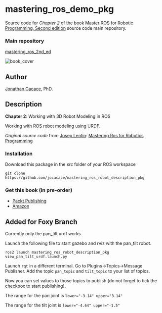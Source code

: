# **mastering\_ros\_demo\_pkg**

Source code for _Chapter 2_ of the book [Master ROS for Robotic Programming, Second edition](https://www.packtpub.com/hardware-and-creative/mastering-ros-robotics-programming-second-edition) source code main repository.

### Main repository
[mastering\_ros\_2nd\_ed](https://github.com/jocacace/mastering_ros_2nd_ed)

![book_cover](http://wpage.unina.it/jonathan.cacace/Media/book_cover.png "mastering_ros_for_robotics_programming")

## **Author**
[Jonathan Cacace](http://wpage.unina.it/jonathan.cacace), PhD.


## **Description**

**Chapter 2**: Working with 3D Robot Modeling in ROS

Working with ROS robot modeling using URDF.

_Original source code_ from [Josep Lentin](https://www.linkedin.com/in/lentinjoseph/): [Mastering Ros for Robotics Programming]( https://github.com/qboticslabs/mastering_ros)

### **Installation** 
Download this package in the _src_ folder of your ROS workspace

```git clone https://github.com/jocacace/mastering_ros_robot_description_pkg```

### **Get this book** (in pre-order)
- [Packt Publishing](https://www.packtpub.com/hardware-and-creative/mastering-ros-robotics-programming-second-edition) 
- [Amazon](https://www.amazon.com/Mastering-ROS-Robotics-Programming-Second/dp/1788478959)

## Added for Foxy Branch
Currently only the pan_tilt urdf works.

Launch the following file to start gazebo and rviz with the pan_tilt robot.

```ros2 launch mastering_ros_robot_description_pkg view_pan_tilt_urdf.launch.py```

Launch ```rqt``` in a different terminal.
Go to Plugins->Topics->Message Publisher.
Add the topic ```pan_topic``` and ```tilt_topic``` to your list of topics.

Now you can set values to those topics to publish (do not forget to tick the checkbox to start publishing).

The range for the pan joint is ```lower="-3.14" upper="3.14"```

The range for the tilt joint is ```lower="-4.64" upper="-1.5"```

